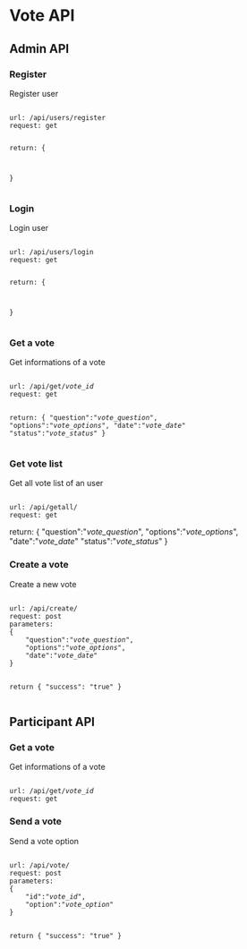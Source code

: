 <h1>Vote API</h1>

<h2>Admin API</h2>

<h3>Register</h3>
<p>
    Register user
</p>
<pre><code>
url: /api/users/register
request: get

return:
{
    
}
</code></pre>

<h3>Login</h3>
<p>
    Login user
</p>
<pre><code>
url: /api/users/login
request: get

return:
{
    
}
</code></pre>

<h3>Get a vote</h3>
<p>
    Get informations of a vote
</p>
<pre><code>
url: /api/get/<i>vote_id</i>
request: get

return:
{
    "question":"<i>vote_question</i>",
    "options":"<i>vote_options</i>",
    "date":"<i>vote_date</i>"
    "status":"<i>vote_status</i>"
}
</code></pre>

<h3>Get vote list</h3>
<p>
    Get all vote list of an user
</p>
<pre><code>
url: /api/getall/
request: get
</code></pre>

return:
{
    "question":"<i>vote_question</i>",
    "options":"<i>vote_options</i>",
    "date":"<i>vote_date</i>"
    "status":"<i>vote_status</i>"
}

<h3>Create a vote</h3>
<p>
    Create a new vote
</p>
<pre><code>
url: /api/create/
request: post
parameters:
{
    "question":"<i>vote_question</i>",
    "options":"<i>vote_options</i>",
    "date":"<i>vote_date</i>"
}

return
{ "success": "true" }
</code></pre>

<h2>Participant API</h2>

<h3>Get a vote</h3>
<p>
    Get informations of a vote
</p>
<pre><code>
url: /api/get/<i>vote_id</i>
request: get
</code></pre>

<h3>Send a vote</h3>
<p>
    Send a vote option
</p>
<pre><code>
url: /api/vote/
request: post
parameters:
{
    "id":"<i>vote_id</i>",
    "option":"<i>vote_option</i>"
}

return
{ "success": "true" }
</code></pre>

